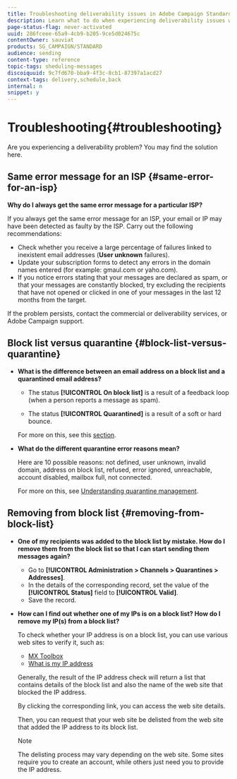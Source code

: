 ```yaml
---
title: Troubleshooting deliverability issues in Adobe Campaign Standard
description: Learn what to do when experiencing deliverability issues with Adobe Campaign Standard.
page-status-flag: never-activated
uuid: 286fceee-65a9-4cb9-b205-9ce5d024675c
contentOwner: sauviat
products: SG_CAMPAIGN/STANDARD
audience: sending
content-type: reference
topic-tags: sheduling-messages
discoiquuid: 9c7fd670-bba9-4f3c-8cb1-87397a1acd27
context-tags: delivery,schedule,back
internal: n
snippet: y
---
```


# Troubleshooting{#troubleshooting}

Are you experiencing a deliverability problem? You may find the solution here.

## Same error message for an ISP {#same-error-for-an-isp}

**Why do I always get the same error message for a particular ISP?**

If you always get the same error message for an ISP, your email or IP may have been detected as faulty by the ISP. Carry out the following recommendations:
* Check whether you receive a large percentage of failures linked to inexistent email addresses (**User unknown** failures).
* Update your subscription forms to detect any errors in the domain names entered (for example: gmaul.com or yaho.com).
* If you notice errors stating that your messages are declared as spam, or that your messages are constantly blocked, try excluding the recipients that have not opened or clicked in one of your messages in the last 12 months from the target.

If the problem persists, contact the commercial or deliverability services, or Adobe Campaign support.

## Block list versus quarantine {#block-list-versus-quarantine}

* **What is the difference between an email address on a block list and a quarantined email address?**

    * The status **[!UICONTROL On block list]** is a result of a feedback loop (when a person reports a message as spam).

    * The status **[!UICONTROL Quarantined]** is a result of a soft or hard bounce.
    
    For more on this, see this [section](../../sending/using/understanding-quarantine-management.md#quarantine-vs-block-list).

* **What do the different quarantine error reasons mean?**

    Here are 10 possible reasons: not defined, user unknown, invalid domain, address on block list, refused, error ignored, unreachable, account disabled, mailbox full, not connected.
    
    For more on this, see [Understanding quarantine management](../../sending/using/understanding-quarantine-management.md).

## Removing from block list {#removing-from-block-list}

* **One of my recipients was added to the block list by mistake. How do I remove them from the block list so that I can start sending them messages again?**

    * Go to **[!UICONTROL Administration > Channels > Quarantines > Addresses]**.
    * In the details of the corresponding record, set the value of the **[!UICONTROL Status]** field to **[!UICONTROL Valid]**.
    * Save the record.

* **How can I find out whether one of my IPs is on a block list? How do I remove my IP(s) from a block list?**

    To check whether your IP address is on a block list, you can use various web sites to verify it, such as:
    * [MX Toolbox](https://mxtoolbox.com/)
    * [What is my IP address](https://whatismyipaddress.com)

    <!--[Blocklist Alert](https://blacklistalert.org/)-->

    Generally, the result of the IP address check will return a list that contains details of the block list and also the name of the web site that blocked the IP address.

    By clicking the corresponding link, you can access the web site details.

    Then, you can request that your web site be delisted from the web site that added the IP address to its block list.

    >[!NOTE]
    >
    >The delisting process may vary depending on the web site. Some sites require you to create an account, while others just need you to provide the IP address.
